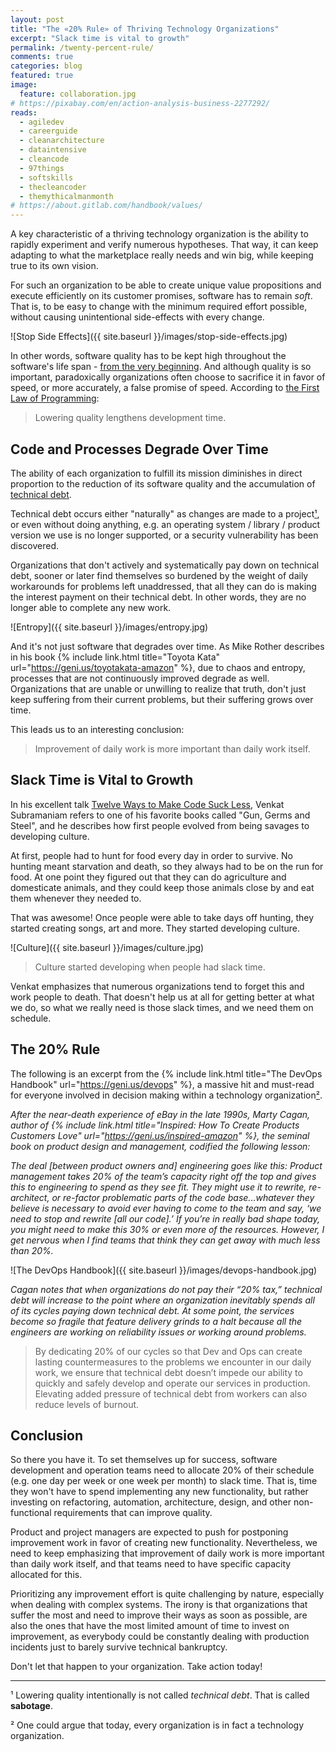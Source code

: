 ```yaml
---
layout: post
title: "The «20% Rule» of Thriving Technology Organizations"
excerpt: "Slack time is vital to growth"
permalink: /twenty-percent-rule/
comments: true
categories: blog
featured: true
image:
  feature: collaboration.jpg
# https://pixabay.com/en/action-analysis-business-2277292/
reads:
  - agiledev
  - careerguide
  - cleanarchitecture
  - dataintensive
  - cleancode
  - 97things
  - softskills
  - thecleancoder
  - themythicalmanmonth
# https://about.gitlab.com/handbook/values/
---
```


A key characteristic of a thriving technology organization is the ability to rapidly experiment and verify numerous hypotheses. That way, it can keep adapting to what the marketplace really needs and win big, while keeping true to its own vision.

For such an organization to be able to create unique value propositions and execute efficiently on its customer promises, software has to remain *soft*. That is, to be easy to change with the minimum required effort possible, without causing unintentional side-effects with every change.

![Stop Side Effects]({{ site.baseurl }}/images/stop-side-effects.jpg)

In other words, software quality has to be kept high throughout the software's life span - [from the very beginning](http://blog.drinkbird.com/all-about-results). And although quality is so important, paradoxically organizations often choose to sacrifice it in favor of speed, or more accurately, a false promise of speed. According to [the First Law of Programming](http://wiki.c2.com/?FirstLawOfProgramming):

> Lowering quality lengthens development time.

## Code and Processes Degrade Over Time

The ability of each organization to fulfill its mission diminishes in direct proportion to the reduction of its software quality and the accumulation of [technical debt](http://wiki.c2.com/?WardExplainsDebtMetaphor).

Technical debt occurs either "naturally" as changes are made to a project[¹](#ex1), or even without doing anything, e.g. an operating system / library / product version we use is no longer supported, or a security vulnerability has been discovered.

Organizations that don't actively and systematically pay down on technical debt, sooner or later find themselves so burdened by the weight of daily workarounds for problems left unaddressed, that all they can do is making the interest payment on their technical debt. In other words, they are no longer able to complete any new work.

![Entropy]({{ site.baseurl }}/images/entropy.jpg)

And it's not just software that degrades over time. As Mike Rother describes in his book {% include link.html title="Toyota Kata" url="https://geni.us/toyotakata-amazon" %}, due to chaos and entropy, processes that are not continuously improved degrade as well. Organizations that are unable or unwilling to realize that truth, don't just keep suffering from their current problems, but their suffering grows over time.

This leads us to an interesting conclusion:

> Improvement of daily work is more important than daily work itself.

## Slack Time is Vital to Growth

In his excellent talk [Twelve Ways to Make Code Suck Less](https://www.youtube.com/watch?v=nVZE53IYi4w), Venkat Subramaniam refers to one of his favorite books called "Gun, Germs and Steel", and he describes how first people evolved from being savages to developing culture.

At first, people had to hunt for food every day in order to survive. No hunting meant starvation and death, so they always had to be on the run for food. At one point they figured out that they can do agriculture and domesticate animals, and they could keep those animals close by and eat them whenever they needed to.

That was awesome! Once people were able to take days off hunting, they started creating songs, art and more. They started developing culture.

![Culture]({{ site.baseurl }}/images/culture.jpg)

> Culture started developing when people had slack time.

Venkat emphasizes that numerous organizations tend to forget this and work people to death. That doesn't help us at all for getting better at what we do, so what we really need is those slack times, and we need them on schedule.

## The 20% Rule

The following is an excerpt from the {% include link.html title="The DevOps Handbook" url="https://geni.us/devops" %}, a massive hit and must-read for everyone involved in decision making within a technology organization[²](#ex2).

*After the near-death experience of eBay in the late 1990s, Marty Cagan, author of {% include link.html title="Inspired: How To Create Products Customers Love" url="https://geni.us/inspired-amazon" %}, the seminal book on product design and management, codified the following lesson:*

*The deal [between product owners and] engineering goes like this: Product management takes 20% of the team’s capacity right off the top and gives this to engineering to spend as they see fit. They might use it to rewrite, re-architect, or re-factor problematic parts of the code base...whatever they believe is necessary to avoid ever having to come to the team and say, ‘we need to stop and rewrite [all our code].’ If you’re in really bad shape today, you might need to make this 30% or even more of the resources. However, I get nervous when I find teams that think they can get away with much less than 20%.*

![The DevOps Handbook]({{ site.baseurl }}/images/devops-handbook.jpg)

*Cagan notes that when organizations do not pay their “20% tax,” technical debt will increase to the point where an organization inevitably spends all of its cycles paying down technical debt. At some point, the services become so fragile that feature delivery grinds to a halt because all the engineers are working on reliability issues or working around problems.*

> By dedicating 20% of our cycles so that Dev and Ops can create lasting countermeasures to the problems we encounter in our daily work, we ensure that technical debt doesn’t impede our ability to quickly and safely develop and operate our services in production. Elevating added pressure of technical debt from workers can also reduce levels of burnout.

## Conclusion

So there you have it. To set themselves up for success, software development and operation teams need to allocate 20% of their schedule (e.g. one day per week or one week per month) to slack time. That is, time they won't have to spend implementing any new functionality, but rather investing on refactoring, automation, architecture, design, and other non-functional requirements that can improve quality.

Product and project managers are expected to push for postponing improvement work in favor of creating new functionality. Nevertheless, we need to keep emphasizing that improvement of daily work is more important than daily work itself, and that teams need to have specific capacity allocated for this.

Prioritizing any improvement effort is quite challenging by nature, especially when dealing with complex systems. The irony is that organizations that suffer the most and need to improve their ways as soon as possible, are also the ones that have the most limited amount of time to invest on improvement, as everybody could be constantly dealing with production incidents just to barely survive technical bankruptcy.

Don't let that happen to your organization. Take action today!

---

<div id="ex1"></div>

¹ Lowering quality intentionally is not called *technical debt*. That is called **sabotage**.

<div id="ex2"></div>

² One could argue that today, every organization is in fact a technology organization.

